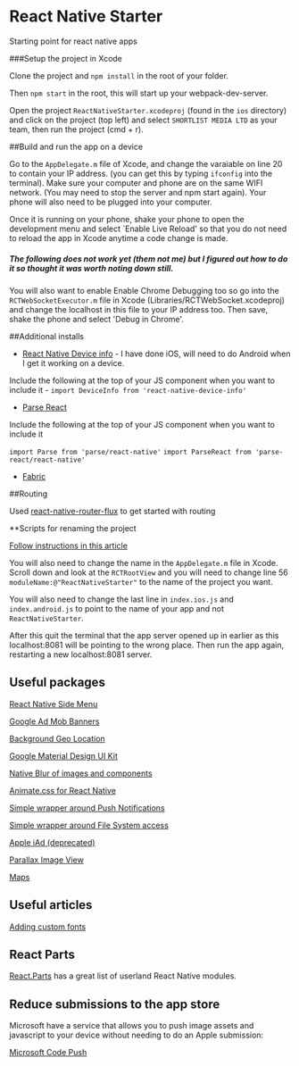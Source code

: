 # React Native Starter

Starting point for react native apps


###Setup the project in Xcode

Clone the project and ```npm install``` in the root of your folder. 

Then ```npm start``` in the root, this will start up your webpack-dev-server.

Open the project ```ReactNativeStarter.xcodeproj``` (found in the ```ios``` directory) and click on the project (top left) and select ```SHORTLIST MEDIA LTD``` as your team, then run the project (cmd + r).  

##Build and run the app on a device

Go to the ```AppDelegate.m``` file of Xcode, and change the varaiable on line 20 to contain your IP address. (you can get this by typing `ifconfig` into the terminal). Make sure your computer and phone are on the same WIFI network. (You may need to stop the server and npm start again). Your phone will also need to be plugged into your computer.

Once it is running on your phone, shake your phone to open the development menu and select `Enable Live Reload' so that you do not need to reload the app in Xcode anytime a code change is made.

##### The following does not work yet (them not me) but I figured out how to do it so thought it was worth noting down still.
You will also want to enable Enable Chrome Debugging too so go into the ```RCTWebSocketExecutor.m``` file in Xcode (Libraries/RCTWebSocket.xcodeproj) and change the localhost in this file to your IP address too. Then save, shake the phone and select 'Debug in Chrome'.

##Additional installs 

- [React Native Device info](https://github.com/rebeccahughes/react-native-device-info) - I have done iOS, will need to do Android when I get it working on a device.

Include the following at the top of your JS component when you want to include it -  ```import DeviceInfo from 'react-native-device-info'```

- [Parse React](https://www.npmjs.com/package/parse-react)

Include the following at the top of your JS component when you want to include it

```import Parse from 'parse/react-native'```
```import ParseReact from 'parse-react/react-native'```

- [Fabric](https://github.com/corymsmith/react-native-fabric)

##Routing

Used [react-native-router-flux](https://github.com/aksonov/react-native-router-flux) to get started with routing

**Scripts for renaming the project

[Follow instructions in this article](http://jslim.net/blog/2015/01/08/how-to-rename-xcode-project-thoroughly/)

You will also need to change the name in the ```AppDelegate.m``` file in Xcode. Scroll down and look at the ```RCTRootView``` and you will need to change line 56 ```moduleName:@"ReactNativeStarter"``` to the name of the project you want.  

You will also need to change the last line in ```index.ios.js``` and ```index.android.js``` to point to the name of your app and not ```ReactNativeStarter```.

After this quit the terminal that the app server opened up in earlier as this localhost:8081 will be pointing to the wrong place. Then run the app again, restarting a new localhost:8081 server.

## Useful packages

[React Native Side Menu](https://github.com/react-native-fellowship/react-native-side-menu)

[Google Ad Mob Banners](https://github.com/sbugert/react-native-admob)

[Background Geo Location](https://github.com/transistorsoft/react-native-background-geolocation)

[Google Material Design UI Kit](https://github.com/xinthink/react-native-material-kit)

[Native Blur of images and components](https://github.com/react-native-fellowship/react-native-blur)

[Animate.css for React Native](https://github.com/oblador/react-native-animatable)

[Simple wrapper around Push Notifications](https://github.com/zo0r/react-native-push-notification)

[Simple wrapper around File System access](https://github.com/johanneslumpe/react-native-fs)

[Apple iAd (deprecated)](https://github.com/Purii/react-native-adbannerview)

[Parallax Image View](https://github.com/oblador/react-native-parallax)

[Maps](https://github.com/lelandrichardson/react-native-maps)

## Useful articles

[Adding custom fonts](https://medium.com/@dabit3/adding-custom-fonts-to-react-native-b266b41bff7f)

## React Parts

[React.Parts](https://react.parts/native) has a great list of userland React Native modules.

## Reduce submissions to the app store

Microsoft have a service that allows you to push image assets and javascript to your device without needing to do an Apple submission:

[Microsoft Code Push](http://microsoft.github.io/code-push/)

